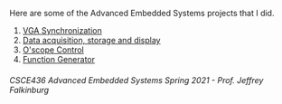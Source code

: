 Here are some of the Advanced Embedded Systems projects that I did.

1. [VGA Synchronization](#vga-synchronization)
2. [Data acquisition, storage and display](#data-acquisition,-storage-and-display)
3. [O'scope Control](#o'scope-control)
4. [Function Generator](#function-generator)

###### CSCE436 Advanced Embedded Systems Spring 2021 - Prof. Jeffrey Falkinburg